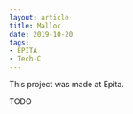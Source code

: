 ```yaml
---
layout: article
title: Malloc
date: 2019-10-20
tags:
- EPITA
- Tech-C
---
```


This project was made at Epita.

TODO
